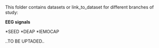 This folder contains datasets or link_to_dataset for different branches of 
study:

**EEG signals**

*SEED
*DEAP
*IEMOCAP

..TO BE UPTADED..
